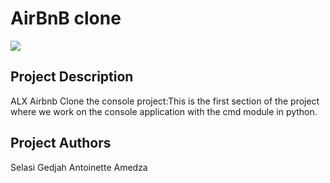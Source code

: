 <h1>AirBnB clone</h1>


<img src="https://s3.amazonaws.com/alx-intranet.hbtn.io/uploads/medias/2018/6/815046647d23428a14ca.png?X-Amz-Algorithm=AWS4-HMAC-SHA256&X-Amz-Credential=AKIARDDGGGOUSBVO6H7D%2F20240214%2Fus-east-1%2Fs3%2Faws4_request&X-Amz-Date=20240214T040729Z&X-Amz-Expires=86400&X-Amz-SignedHeaders=host&X-Amz-Signature=a616bda1350deaf1e7ca624af7272b3b852faf6006efd1d8f95dbcade1959847">

<h2>Project Description</h2>
<p> ALX Airbnb Clone the console project:This is the first section of the project where we work on the console application with the cmd module in python.</p>

<h2>Project Authors</h2>
Selasi Gedjah
Antoinette Amedza

